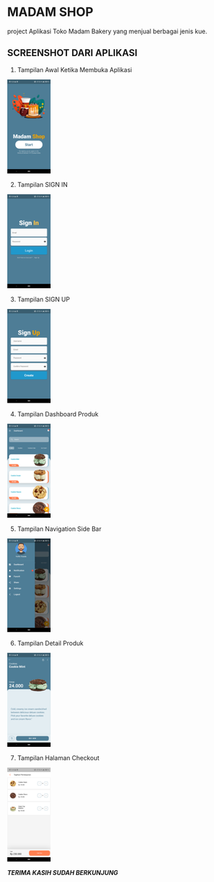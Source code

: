 # MADAM SHOP

project Aplikasi Toko Madam Bakery yang menjual berbagai jenis kue.

## SCREENSHOT DARI APLIKASI
1. Tampilan Awal Ketika Membuka Aplikasi 
<img src="flutter_01.png" alt="Alt Text 1" width="100">

2. Tampilan SIGN IN 
<img src="flutter_02.png" alt="Alt Text 2" width="100">

3. Tampilan SIGN UP 
<img src="flutter_03.png" alt="Alt Text 3" width="100">

4. Tampilan Dashboard Produk 
<img src="flutter_04.png" alt="Alt Text 4" width="100">

5. Tampilan Navigation Side Bar 
<img src="flutter_05.png" alt="Alt Text 5" width="100">

6. Tampilan Detail Produk
<img src="flutter_06.png" alt="Alt Text 6" width="100">

7. Tampilan Halaman Checkout
<img src="flutter_07.png" alt="Alt Text 7" width="100">


***TERIMA KASIH SUDAH BERKUNJUNG***
